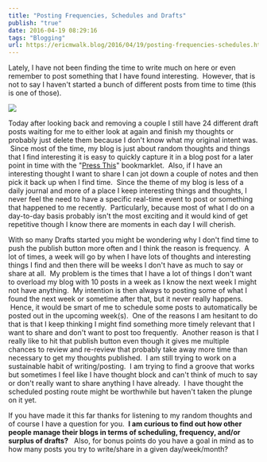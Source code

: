 ```yaml
---
title: "Posting Frequencies, Schedules and Drafts"
publish: "true"
date: 2016-04-19 08:29:16
tags: "Blogging"
url: https://ericmwalk.blog/2016/04/19/posting-frequencies-schedules.html
---
```


Lately, I have not been finding the time to write much on here or even remember to post something that I have found interesting.  However, that is not to say I haven't started a bunch of different posts from time to time (this is one of those).

![](https://ericmwalk.blog/uploads/2022/50621cf824.jpg)

Today after looking back and removing a couple I still have 24 different draft posts waiting for me to either look at again and finish my thoughts or probably just delete them because I don't know what my original intent was.  Since most of the time, my blog is just about random thoughts and things that I find interesting it is easy to quickly capture it in a blog post for a later point in time with the "<a href="https://en.support.wordpress.com/press-this/">Press This</a>" bookmarklet.  Also, if I have an interesting thought I want to share I can jot down a couple of notes and then pick it back up when I find time.  Since the theme of my blog is less of a daily journal and more of a place I keep interesting things and thoughts, I never feel the need to have a specific real-time event to post or something that happened to me recently.  Particularly, because most of what I do on a day-to-day basis probably isn't the most exciting and it would kind of get repetitive though I know there are moments in each day I will cherish.

With so many Drafts started you might be wondering why I don't find time to push the publish button more often and I think the reason is frequency.  A lot of times, a week will go by when I have lots of thoughts and interesting things I find and then there will be weeks I don't have as much to say or share at all.  My problem is the times that I have a lot of things I don't want to overload my blog with 10 posts in a week as I know the next week I might not have anything.  My intention is then always to posting some of what I found the next week or sometime after that, but it never really happens.  Hence, it would be smart of me to schedule some posts to automatically be posted out in the upcoming week(s).  One of the reasons I am hesitant to do that is that I keep thinking I might find something more timely relevant that I want to share and don't want to post too frequently.  Another reason is that I really like to hit that publish button even though it gives me multiple chances to review and re-review that probably take away more time than necessary to get my thoughts published.  I am still trying to work on a sustainable habit of writing/posting.  I am trying to find a groove that works but sometimes I feel like I have thought block and can't think of much to say or don't really want to share anything I have already.  I have thought the scheduled posting route might be worthwhile but haven't taken the plunge on it yet.

If you have made it this far thanks for listening to my random thoughts and of course I have a question for you.  **I am curious to find out how other people manage their blogs in terms of scheduling, frequency, and/or surplus of drafts?**   Also, for bonus points do you have a goal in mind as to how many posts you try to write/share in a given day/week/month?